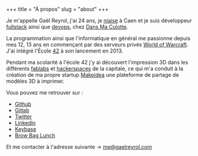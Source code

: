 +++
title = "À propos"
slug = "about"
+++

Je m'appelle Gaël Reyrol, j'ai 24 ans, je [niaise](https://fr.wiktionary.org/wiki/niaiser) à Caen et je suis développeur [fullstack](https://fr.wikipedia.org/wiki/D%C3%A9veloppeur_full_stack) ainsi que [devops](https://fr.wikipedia.org/wiki/Devops), chez [Dans Ma Culotte](https://dansmaculotte.com).

La programmation ainsi que l'informatique en général me passionne depuis mes 12, 13 ans en commençant par des serveurs privés [World of Warcraft](https://fr.wikipedia.org/wiki/World_of_Warcraft). J'ai intégré l'École [42](http://www.42.fr/) à son lancement en 2013.

Pendant ma scolarité à l'école 42 j'y ai découvert l'impression 3D dans les différents [fablabs](https://fr.wikipedia.org/wiki/Fab_lab) et [hackerspaces](https://fr.wikipedia.org/wiki/Hackerspace) de la capitale, ce qui m'a conduit à
la création de ma propre startup [Makeidea](https://makeidea.io) une plateforme de partage de modèles 3D à imprimer.

Vous pouvez me retrouver sur :

- [Github](https://github.com/Zevran)
- [Gitlab](https://gitlab.com/Zevran)
- [Twitter](https://twitter.com/GaelReyrol)
- [Linkedin](https://linkedin.com/in/gaelreyrol)
- [Keybase](https://keybase.io/zevran)
- [Brow Bag Lunch](http://www.brownbaglunch.fr/baggers.html#gael-reyrol)

<!-- De belles choses niveau making sont à venir sur Caen donc je vous recommande d'aller voir par là si ça vous intéresse -> [makelabs.xyz](https://makelabs.xyz) -->

<!-- Vous abonnez à ma newsletter 'Brain Wash' sur [Tinyletter](https://tinyletter.com/Zevran). -->

Et me contacter à l'adresse suivante -> [me@gaelreyrol.com](mailto:me@gaelreyrol.com)
